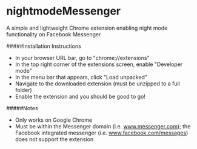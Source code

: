 # nightmodeMessenger
A simple and lightweight Chrome extension enabling night mode functionality on Facebook Messenger

#####Installation Instructions
- In your browser URL bar, go to "chrome://extensions"
- In the top right corner of the extensions screen, enable "Developer mode"
- In the menu bar that appears, click "Load unpacked"
- Navigate to the downloaded extension (must be unzipped to a full folder)
- Enable the extension and you should be good to go!

#####Notes
- Only works on Google Chrome
- Must be within the Messenger domain (i.e. www.messenger.com); the Facebook integrated messenger (i.e. www.facebook.com/messages) does not support the extension
